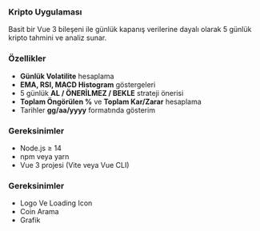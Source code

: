 ### Kripto Uygulaması

Basit bir Vue 3 bileşeni ile günlük kapanış verilerine dayalı olarak 5 günlük kripto tahmini ve analiz sunar.

### Özellikler

- **Günlük Volatilite** hesaplama
- **EMA, RSI, MACD Histogram** göstergeleri
- 5 günlük **AL / ÖNERİLMEZ / BEKLE** strateji önerisi
- **Toplam Öngörülen %** ve **Toplam Kar/Zarar** hesaplama
- Tarihler **gg/aa/yyyy** formatında gösterim

### Gereksinimler

- Node.js ≥ 14
- npm veya yarn
- Vue 3 projesi (Vite veya Vue CLI)

### Gereksinimler

- Logo Ve Loading Icon
- Coin Arama
- Grafik
